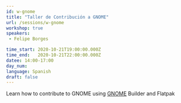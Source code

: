 ```yaml
---
id: w-gnome
title: "Taller de Contribución a GNOME"
url: /sessions/w-gnome
workshop: true
speakers:
 - Felipe Borges

time_start: 2020-10-21T19:00:00.000Z
time_end:   2020-10-21T22:00:00.000Z
datee: 14:00-17:00
day_num: 
language: Spanish
draft: false
---
```



Learn how to contribute to GNOME using [GNOME](https://www.gnome.org/GNOME) Builder and Flatpak
 